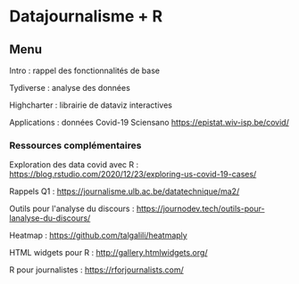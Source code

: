 # Datajournalisme + R 

## Menu

Intro : rappel des fonctionnalités de base

Tydiverse : analyse des données

Highcharter : librairie de dataviz interactives

Applications : données Covid-19 Sciensano https://epistat.wiv-isp.be/covid/

### Ressources complémentaires

Exploration des data covid avec R : https://blog.rstudio.com/2020/12/23/exploring-us-covid-19-cases/

Rappels Q1 : https://journalisme.ulb.ac.be/datatechnique/ma2/

Outils pour l'analyse du discours : https://journodev.tech/outils-pour-lanalyse-du-discours/

Heatmap : https://github.com/talgalili/heatmaply

HTML widgets pour R : http://gallery.htmlwidgets.org/

R pour journalistes : https://rforjournalists.com/
